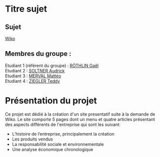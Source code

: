 # Titre sujet   

## Sujet    

[Wiko](https://grothlin-iut90.github.io/Wiko/)

## Membres du groupe :

Etudiant 1 (référent du groupe) : [RÖTHLIN Gaël](mailto:gael.rothlin@edu.univ-fcomte.fr?subject=SAE_1_05_06)  
Etudiant 2 : [SOLTNER Audrick](mailto:audrick.soltner@edu.univ-fcomte.fr?subject=SAE_1_05_06)   
Etudiant 3 : [MERVAL Mattéo](mailto:matteo.merval@edu.univ-fcomte.fr?subject=SAE_1_05_06)  
Etudiant 4 : [ZIEGLER Teddy](mailto:teddy.ziegler@edu.univ-fcomte.fr?subject=SAE_1_05_06)  

# Présentation du projet
Ce projet est dédié à la création d'un site presentatif suite à la demande de Wiko.
Le site comporte 5 pages dont un menu et quatre articles présentant des aspects différents de l'entreprise qui sont les suivant:
- L’histoire de l’entreprise, principalement la création
- Les produits vendus
- La responsabilité sociale et environnementale
- Une analyse économique chronologique
